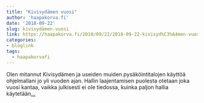 ```yaml
---
title: "Kivisydämen vuosi"
author: 'haapakorva.fi'
date: '2018-09-22'
slug: kivisydämen-vuosi
link: https://haapakorva.fi/2018/09/22/2018-09-22-kivisyd%C3%A4men-vuosi-osa-1/
categories:
- bloglink
tags:
  - haapakorvafi
---
```


Olen mitannut Kivisydämen ja useiden muiden pysäköintitalojen käyttöä ohjelmallani jo yli vuoden ajan. Hallin laajentamisen puolesta otetaan joka vuosi kantaa, vaikka julkisesti ei ole tiedossa, kuinka paljon hallia käytetään[... <i class="fas fa-external-link-alt"></i>](https://haapakorva.fi/2018/09/22/2018-09-22-kivisyd%C3%A4men-vuosi-osa-1/)

